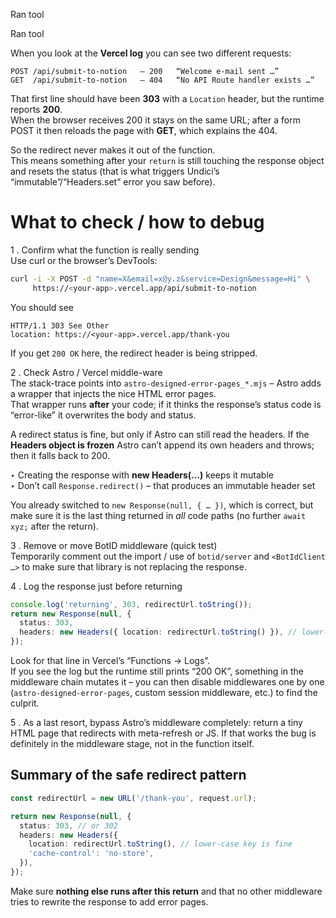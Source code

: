 Ran tool

Ran tool

When you look at the **Vercel log** you can see two different requests:

```
POST /api/submit-to-notion   — 200   “Welcome e-mail sent …”
GET  /api/submit-to-notion   — 404   “No API Route handler exists …”
```

That first line should have been **303** with a `Location` header, but the
runtime reports **200**.  
When the browser receives 200 it stays on the same URL; after a form POST it
then reloads the page with **GET**, which explains the 404.

So the redirect never makes it out of the function.  
This means something after your `return` is still touching the response object
and resets the status (that is what triggers Undici’s “immutable”/“Headers.set”
error you saw before).

# What to check / how to debug

1 . Confirm what the function is really sending  
 Use curl or the browser’s DevTools:

```bash
curl -i -X POST -d "name=X&email=x@y.z&service=Design&message=Hi" \
     https://<your-app>.vercel.app/api/submit-to-notion
```

You should see

```
HTTP/1.1 303 See Other
location: https://<your-app>.vercel.app/thank-you
```

If you get `200 OK` here, the redirect header is being stripped.

2 . Check Astro / Vercel middle-ware  
 The stack-trace points into `astro-designed-error-pages_*.mjs` – Astro adds a
wrapper that injects the nice HTML error pages.  
 That wrapper runs **after** your code; if it thinks the response’s status code
is “error-like” it overwrites the body and status.

A redirect status is fine, but only if Astro can still read the headers. If the
**Headers object is frozen** Astro can’t append its own headers and throws; then
it falls back to 200.

‣ Creating the response with **new Headers(…)** keeps it mutable  
 ‣ Don’t call `Response.redirect()` – that produces an immutable header set

You already switched to `new Response(null, { … })`, which is correct, but make
sure it is the last thing returned in _all_ code paths (no further `await xyz;`
after the return).

3 . Remove or move BotID middleware (quick test)  
 Temporarily comment out the import / use of `botid/server` and
`<BotIdClient …>` to make sure that library is not replacing the response.

4 . Log the response just before returning

```ts
console.log('returning', 303, redirectUrl.toString());
return new Response(null, {
  status: 303,
  headers: new Headers({ location: redirectUrl.toString() }), // lower-case also
});
```

Look for that line in Vercel’s “Functions → Logs”.  
 If you see the log but the runtime still prints “200 OK”, something in the
middleware chain mutates it – you can then disable middlewares one by one
(`astro-designed-error-pages`, custom session middleware, etc.) to find the
culprit.

5 . As a last resort, bypass Astro’s middleware completely: return a tiny HTML
page that redirects with meta-refresh or JS. If that works the bug is definitely
in the middleware stage, not in the function itself.

## Summary of the safe redirect pattern

```ts
const redirectUrl = new URL('/thank-you', request.url);

return new Response(null, {
  status: 303, // or 302
  headers: new Headers({
    location: redirectUrl.toString(), // lower-case key is fine
    'cache-control': 'no-store',
  }),
});
```

Make sure **nothing else runs after this return** and that no other middleware
tries to rewrite the response to add error pages.
